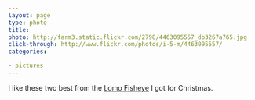 ```yaml
---
layout: page
type: photo
title: 
photo: http://farm3.static.flickr.com/2798/4463095557_db3267a765.jpg
click-through: http://www.flickr.com/photos/i-5-m/4463095557/
categories: 

- pictures
---
```

I like these two best from the [Lomo Fisheye](http://www.flickr.com/photos/i-5-m/sets/72157623697448540/) I got for Christmas. 
